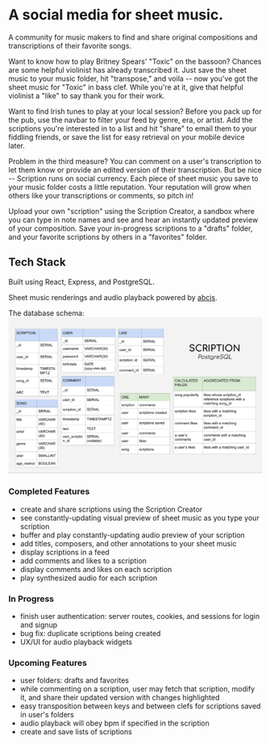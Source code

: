 # A social media for sheet music.

A community for music makers to find and share original compositions and transcriptions of their favorite songs. 

Want to know how to play Britney Spears' "Toxic" on the bassoon? Chances are some helpful violinist has already transcribed it. Just save the sheet music to your music folder, hit "transpose," and voila -- now you've got the sheet music for "Toxic" in bass clef. While you're at it, give that helpful violinist a "like" to say thank you for their work.

Want to find Irish tunes to play at your local session? Before you pack up for the pub, use the navbar to filter your feed by genre, era, or artist. Add the scriptions you're interested in to a list and hit "share" to email them to your fiddling friends, or save the list for easy retrieval on your mobile device later.

Problem in the third measure? You can comment on a user's transcription to let them know or provide an edited version of their transcription. But be nice -- Scription runs on social currency. Each piece of sheet music you save to your music folder costs a little reputation. Your reputation will grow when others like your transcriptions or comments, so pitch in!

Upload your own "scription" using the Scription Creator, a sandbox where you can type in note names and see and hear an instantly updated preview of your composition. Save your in-progress scriptions to a "drafts" folder, and your favorite scriptions by others in a "favorites" folder. 

## Tech Stack

Built using React, Express, and PostgreSQL.

Sheet music renderings and audio playback powered by [abcjs](https://github.com/paulrosen/abcjs).

The database schema:
![scription relational database schema](public/assets/postgresql-schema.jpg)

### Completed Features

- create and share scriptions using the Scription Creator
- see constantly-updating visual preview of sheet music as you type your scription
- buffer and play constantly-updating audio preview of your scription
- add titles, composers, and other annotations to your sheet music
- display scriptions in a feed
- add comments and likes to a scription
- display comments and likes on each scription
- play synthesized audio for each scription

### In Progress

- finish user authentication: server routes, cookies, and sessions for login and signup 
- bug fix: duplicate scriptions being created
- UX/UI for audio playback widgets

### Upcoming Features

- user folders: drafts and favorites
- while commenting on a scription, user may fetch that scription, modify it, and share their updated version with changes highlighted
- easy transposition between keys and between clefs for scriptions saved in user's folders
- audio playback will obey bpm if specified in the scription
- create and save lists of scriptions
